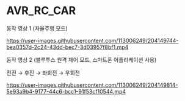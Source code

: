 # AVR_RC_CAR


동작 영상 1 (자율주행 모드)

https://user-images.githubusercontent.com/113006249/204149744-bea0357d-2c24-43dd-bec7-3d03957f8bf1.mp4






동작 영상 2 (블루투스 원격 제어 모드, 스마트폰 어플리케이션 사용)

전진 → 후진 → 좌회전 → 우회전

https://user-images.githubusercontent.com/113006249/204149814-5e93a9b4-9177-44c6-bcc1-91f53cf10544.mp4


